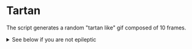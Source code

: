 # Tartan

The script generates a random "tartan like" gif composed of 10 frames. 
<details>
  <summary>See below if you are not epileptic</summary>
<img src="gifs/tartan.gif" width='400' height='400'/>
</details>
